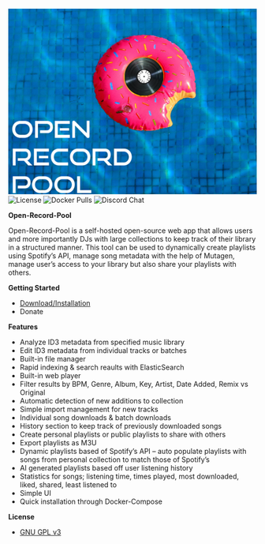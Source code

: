 ﻿![logo](open-record-pool-logo.png)
![License](https://img.shields.io/github/license/walachewaka/open-record-pool)
![Docker Pulls](https://img.shields.io/docker/pulls/walachewaka/open-record-pool)
![Discord Chat](https://img.shields.io/discord/1002127282552442910)

**Open-Record-Pool**

Open-Record-Pool is a self-hosted open-source web app that allows users and more importantly DJs with large collections to keep track of their library in a structured manner. This tool can be used to dynamically create playlists using Spotify’s API, manage song metadata with the help of Mutagen, manage user’s access to your library but also share your playlists with others.

**Getting Started**

- [Download/Installation](https://github.com/walachewaka/open-record-pool/blob/dev/INSTALL.md)
- Donate

**Features**

- Analyze ID3 metadata from specified music library
- Edit ID3 metadata from individual tracks or batches
- Built-in file manager
- Rapid indexing & search reaults with ElasticSearch
- Built-in web player
- Filter results by BPM, Genre, Album, Key, Artist, Date Added, Remix vs Original
- Automatic detection of new additions to collection
- Simple import management for new tracks
- Individual song downloads & batch downloads
- History section to keep track of previously downloaded songs
- Create personal playlists or public playlists to share with others
- Export playlists as M3U
- Dynamic playlists based of Spotify’s API – auto populate playlists with songs from personal collection to match those of Spotify’s
- AI generated playlists based off user listening history
- Statistics for songs; listening time, times played, most downloaded, liked, shared, least listened to
- Simple UI
- Quick installation through Docker-Compose

**License**

- [GNU GPL v3](http://www.gnu.org/licenses/gpl-3.0.html)
